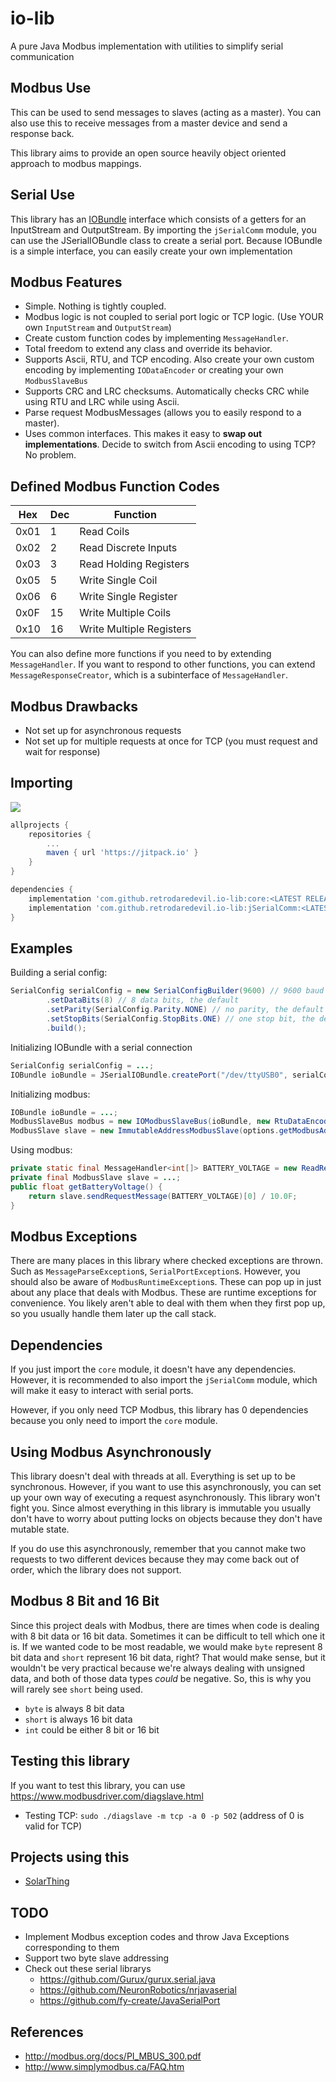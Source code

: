 # io-lib
A pure Java Modbus implementation with utilities to simplify serial communication

## Modbus Use
This can be used to send messages to slaves (acting as a master). You can also use this to receive messages
from a master device and send a response back.

This library aims to provide an open source heavily object oriented approach to modbus mappings.

## Serial Use
This library has an [IOBundle](core/src/main/java/me/retrodaredevil/io/IOBundle.java) interface which consists of
a getters for an InputStream and OutputStream. By importing the `jSerialComm` module, you can use the JSerialIOBundle class
to create a serial port. Because IOBundle is a simple interface, you can easily create your own implementation

## Modbus Features
* Simple. Nothing is tightly coupled.
* Modbus logic is not coupled to serial port logic or TCP logic. (Use YOUR own `InputStream` and `OutputStream`)
* Create custom function codes by implementing `MessageHandler`.
* Total freedom to extend any class and override its behavior.
* Supports Ascii, RTU, and TCP encoding. Also create your own custom encoding by implementing `IODataEncoder` or creating your own `ModbusSlaveBus`
* Supports CRC and LRC checksums. Automatically checks CRC while using RTU and LRC while using Ascii.
* Parse request ModbusMessages (allows you to easily respond to a master).
* Uses common interfaces. This makes it easy to **swap out implementations**. Decide to switch from Ascii encoding to using
TCP? No problem.

## Defined Modbus Function Codes

Hex  | Dec | Function
---- | --- | --------
0x01 | 1   | Read Coils
0x02 | 2   | Read Discrete Inputs
0x03 | 3   | Read Holding Registers
0x05 | 5   | Write Single Coil
0x06 | 6   | Write Single Register
0x0F | 15  | Write Multiple Coils
0x10 | 16  | Write Multiple Registers

You can also define more functions if you need to by extending `MessageHandler`. If you want to respond to other functions,
you can extend `MessageResponseCreator`, which is a subinterface of `MessageHandler`.

## Modbus Drawbacks
* Not set up for asynchronous requests
* Not set up for multiple requests at once for TCP (you must request and wait for response)

## Importing
[![](https://jitpack.io/v/retrodaredevil/io-lib.svg)](https://jitpack.io/#retrodaredevil/io-lib)
```groovy
allprojects {
    repositories {
        ...
        maven { url 'https://jitpack.io' }
    }
}

dependencies {
    implementation 'com.github.retrodaredevil.io-lib:core:<LATEST RELEASE>'
    implementation 'com.github.retrodaredevil.io-lib:jSerialComm:<LATEST RELEASE>'
}
```


## Examples
Building a serial config:
```java
SerialConfig serialConfig = new SerialConfigBuilder(9600) // 9600 baud rate
        .setDataBits(8) // 8 data bits, the default
        .setParity(SerialConfig.Parity.NONE) // no parity, the default
        .setStopBits(SerialConfig.StopBits.ONE) // one stop bit, the default
        .build();
```
Initializing IOBundle with a serial connection
```java
SerialConfig serialConfig = ...;
IOBundle ioBundle = JSerialIOBundle.createPort("/dev/ttyUSB0", serialConfig);
```
Initializing modbus:
```java
IOBundle ioBundle = ...;
ModbusSlaveBus modbus = new IOModbusSlaveBus(ioBundle, new RtuDataEncoder(2000, 20, 4)); // 2 second initial timeout, 20ms timeout for end of message, 4ms sleep
ModbusSlave slave = new ImmutableAddressModbusSlave(options.getModbusAddress(), modbus);
```
Using modbus:
```java
private static final MessageHandler<int[]> BATTERY_VOLTAGE = new ReadRegisters(0x0101, 1);
private final ModbusSlave slave = ...;
public float getBatteryVoltage() {
    return slave.sendRequestMessage(BATTERY_VOLTAGE)[0] / 10.0F;
}
```

## Modbus Exceptions
There are many places in this library where checked exceptions are thrown. Such as `MessageParseException`s, `SerialPortException`s.
However, you should also be aware of `ModbusRuntimeException`s. These can pop up in just about any place that deals with Modbus.
These are runtime exceptions for convenience. You likely aren't able to deal with them when they first
pop up, so you usually handle them later up the call stack.

## Dependencies
If you just import the `core` module, it doesn't have any dependencies. However, it is recommended to also import the
`jSerialComm` module, which will make it easy to interact with serial ports.

However, if you only need TCP Modbus, this library has 0 dependencies because you only need to import the `core` module.

## Using Modbus Asynchronously
This library doesn't deal with threads at all. Everything is set up to be synchronous. However, if you want to use this
asynchronously, you can set up your own way of executing a request asynchronously. This library won't fight you.
Since almost everything in this library is immutable you usually don't have to worry about putting locks on
objects because they don't have mutable state. 

If you do use this asynchronously, remember that you cannot make two requests to two different devices because they
may come back out of order, which the library does not support.

## Modbus 8 Bit and 16 Bit
Since this project deals with Modbus, there are times when code is dealing with 8 bit data or 16 bit data.
Sometimes it can be difficult to tell which one it is. If we wanted code to be most readable, we would make `byte` represent
8 bit data and `short` represent 16 bit data, right? That would make sense, but it wouldn't be very practical because
we're always dealing with unsigned data, and both of those data types *could* be negative. So, this is why you will
rarely see `short` being used.
* `byte` is always 8 bit data
* `short` is always 16 bit data
* `int` could be either 8 bit or 16 bit

## Testing this library
If you want to test this library, you can use https://www.modbusdriver.com/diagslave.html

* Testing TCP: `sudo ./diagslave -m tcp -a 0 -p 502` (address of 0 is valid for TCP)

## Projects using this
* [SolarThing](https://github.com/wildmountainfarms/solarthing)

## TODO
* Implement Modbus exception codes and throw Java Exceptions corresponding to them
* Support two byte slave addressing
* Check out these serial librarys
  * https://github.com/Gurux/gurux.serial.java
  * https://github.com/NeuronRobotics/nrjavaserial
  * https://github.com/fy-create/JavaSerialPort

## References
* http://modbus.org/docs/PI_MBUS_300.pdf
* http://www.simplymodbus.ca/FAQ.htm
